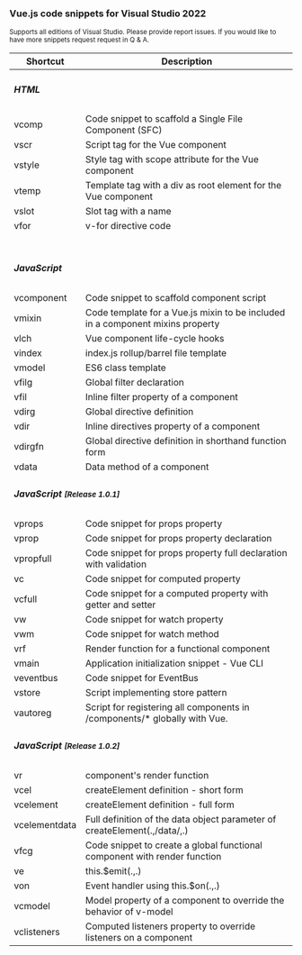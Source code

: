 ﻿<div class="container">  

<div class="jumbotron">

### Vue.js code snippets for Visual Studio 2022

<small>Supports all editions of Visual Studio. Please provide report issues. If you would like to have more snippets request request in Q & A.</small></div>

<table class="table table-bordered table-striped table-sm">

<thead>

<tr class="table-primary">

<th class="auto-style4">Shortcut</th>

<th class="auto-style3">Description</th>

</tr>

</thead>

<tbody>

<tr>

<td colspan="2">

##### HTML

</td>

</tr>

<tr>

<td>vcomp</td>

<td>Code snippet to scaffold a Single File Component (SFC)</td>

</tr>

<tr>

<td>vscr</td>

<td>Script tag for the Vue component</td>

</tr>

<tr>

<td>vstyle</td>

<td>Style tag with scope attribute for the Vue component</td>

</tr>

<tr>

<td>vtemp</td>

<td>Template tag with a div as root element for the Vue component</td>

</tr>

<tr>

<td>vslot</td>

<td>Slot tag with a name</td>

</tr>

<tr>

<td>vfor</td>

<td>v-for directive code</td>

</tr>

<tr>

<td> </td>

<td> </td>

</tr>

<tr>

<td colspan="2">

##### JavaScript

</td>

</tr>

<tr>

<td>vcomponent</td>

<td>Code snippet to scaffold component script</td>

</tr>

<tr>

<td>vmixin</td>

<td>Code template for a Vue.js mixin to be included in a component mixins property</td>

</tr>

<tr>

<td>vlch</td>

<td>Vue component life-cycle hooks</td>

</tr>

<tr>

<td>vindex</td>

<td>index.js rollup/barrel file template</td>

</tr>

<tr>

<td>vmodel</td>

<td>ES6 class template</td>

</tr>

<tr>

<td>vfilg</td>

<td>Global filter declaration</td>

</tr>

<tr>

<td>vfil</td>

<td>Inline filter property of a component</td>

</tr>

<tr>

<td>vdirg</td>

<td>Global directive definition</td>

</tr>

<tr>

<td>vdir</td>

<td>Inline directives property of a component</td>

</tr>

<tr>

<td>vdirgfn</td>

<td>Global directive definition in shorthand function form</td>

</tr>

<tr>

<td>vdata</td>

<td>Data method of a component</td>

</tr>

<tr>

<td colspan="2">

##### JavaScript <small>[Release 1.0.1]</small>

</td>

</tr>

<tr>

<td>vprops</td>

<td>Code snippet for props property</td>

</tr>

<tr>

<td>vprop</td>

<td>Code snippet for props property declaration</td>

</tr>

<tr>

<td>vpropfull</td>

<td>Code snippet for props property full declaration with validation</td>

</tr>

<tr>

<td>vc</td>

<td>Code snippet for computed property</td>

</tr>

<tr>

<td>vcfull</td>

<td>Code snippet for a computed property with getter and setter</td>

</tr>

<tr>

<td>vw</td>

<td>Code snippet for watch property</td>

</tr>

<tr>

<td>vwm</td>

<td>Code snippet for watch method</td>

</tr>

<tr>

<td>vrf</td>

<td>Render function for a functional component</td>

</tr>

<tr>

<td>vmain</td>

<td>Application initialization snippet - Vue CLI</td>

</tr>

<tr>

<td>veventbus</td>

<td>Code snippet for EventBus</td>

</tr>

<tr>

<td>vstore</td>

<td>Script implementing store pattern</td>

</tr>

<tr>

<td>vautoreg</td>

<td>Script for registering all components in /components/* globally with Vue.</td>

</tr>

<tr>

<td colspan="2">

##### JavaScript <small>[Release 1.0.2]</small>

</td>

</tr>

<tr>

<td>vr</td>

<td>component's render function</td>

</tr>

<tr>

<td>vcel</td>

<td>createElement definition - short form</td>

</tr>

<tr>

<td>vcelement</td>

<td>createElement definition - full form</td>

</tr>

<tr>

<td>vcelementdata</td>

<td>Full definition of the data object parameter of createElement(.,/data/,.)</td>

</tr>

<tr>

<td>vfcg</td>

<td>Code snippet to create a global functional component with render function</td>

</tr>

<tr>

<td>ve</td>

<td>this.$emit(.,.)</td>

</tr>

<tr>

<td>von</td>

<td>Event handler using this.$on(.,.)</td>

</tr>

<tr>

<td>vcmodel</td>

<td>Model property of a component to override the behavior of v-model</td>

</tr>

<tr>

<td>vclisteners</td>

<td>Computed listeners property to override listeners on a component</td>

</tr>

</tbody>

</table>

</div>
